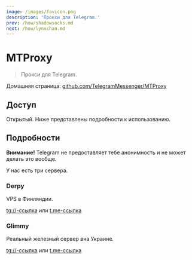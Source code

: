 ```yaml
---
image: /images/favicon.png
description: 'Прокси для Telegram.'
prev: /how/shadowsocks.md
next: /how/lynxchan.md
---
```


# MTProxy

> Прокси для Telegram.

Домашняя страница: [github.com/TelegramMessenger/MTProxy](https://github.com/TelegramMessenger/MTProxy)

## Доступ

Открытый. Ниже представлены подробности к использованию.

## Подробности

**Внимание!** Telegram не предоставляет тебе анонимность и не может делать это вообще.

У нас есть три сервера.

### Derpy

VPS в Финляндии.

[tg://-ссылка](tg://proxy?server=derpy.092918.xyz&port=1488&secret=dd52fe425389c57cbc328d5f880e54463a) или [t.me-ссылка](https://t.me/proxy?server=derpy.092918.xyz&port=1488&secret=dd52fe425389c57cbc328d5f880e54463a)

### Glimmy

Реальный железный сервер вна Украине.

[tg://-ссылка](tg://proxy?server=glimmy.092918.xyz&port=1488&secret=dd5fc245e6e1340832940863888380510b) или [t.me-ссылка](https://t.me/proxy?server=glimmy.092918.xyz&port=1488&secret=dd5fc245e6e1340832940863888380510b)
